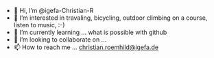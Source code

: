 - 👋 Hi, I’m @igefa-Christian-R
- 👀 I’m interested in travaling, bicycling, outdoor climbing on a course, listen to music, :-)
- 🌱 I’m currently learning ... what is possible with github
- 💞️ I’m looking to collaborate on ...
- 📫 How to reach me ... christian.roemhild@igefa.de

<!---
igefa-Christian-R/igefa-Christian-R is a ✨ special ✨ repository because its `README.md` (this file) appears on your GitHub profile.
You can click the Preview link to take a look at your changes.
--->
